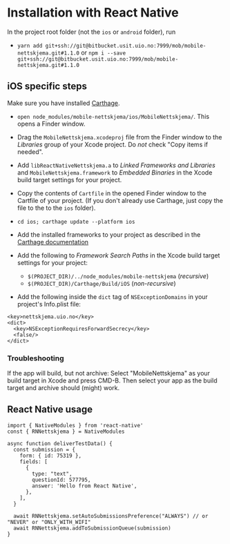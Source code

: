 # Installation with React Native

In the project root folder (not the `ios` or `android` folder), run

* `yarn add git+ssh://git@bitbucket.usit.uio.no:7999/mob/mobile-nettskjema.git#1.1.0` or
`npm i --save git+ssh://git@bitbucket.usit.uio.no:7999/mob/mobile-nettskjema.git#1.1.0`

## iOS specific steps

Make sure you have installed [Carthage](https://github.com/Carthage/Carthage).

* `open node_modules/mobile-nettskjema/ios/MobileNettskjema/`. This opens a Finder window.
* Drag the `MobileNettskjema.xcodeproj` file from the Finder window to the *Libraries* group of your Xcode project. Do *not* check "Copy items if needed".
* Add `libReactNativeNettskjema.a` to *Linked Frameworks and Libraries* and `MobileNettskjema.framework` to *Embedded Binaries* in the Xcode build target settings for your project.
* Copy the contents of `Cartfile` in the opened Finder window to the Cartfile of your project. (If you don't already use Carthage, just copy the file to the to the `ios` folder).
* `cd ios; carthage update --platform ios`
* Add the installed frameworks to your project as described in the [Carthage documentation](https://github.com/Carthage/Carthage#if-youre-building-for-ios-tvos-or-watchos)

* Add the following to  *Framework Search Paths* in the Xcode build target settings for your project:
  - `$(PROJECT_DIR)/../node_modules/mobile-nettskjema` (_recursive_)
  -  `$(PROJECT_DIR)/Carthage/Build/iOS` (_non-recursive_)

* Add the following inside the `dict` tag of `NSExceptionDomains` in your project's Info.plist file:

```
<key>nettskjema.uio.no</key>
<dict>
  <key>NSExceptionRequiresForwardSecrecy</key>
  <false/>
</dict>
```

### Troubleshooting

If the app will build, but not archive: Select "MobileNettskjema" as your build target in Xcode and press CMD-B. Then select your app as the build target and archive should (might) work.

## React Native usage

```
import { NativeModules } from 'react-native'
const { RNNettskjema } = NativeModules

async function deliverTestData() {
  const submission = {
    form: { id: 75319 },
    fields: [
      {
        type: "text",
        questionId: 577795,
        answer: 'Hello from React Native',
      },
    ],
  }

  await RNNettskjema.setAutoSubmissionsPreference("ALWAYS") // or "NEVER" or "ONLY_WITH_WIFI"
  await RNNettskjema.addToSubmissionQueue(submission)
}

```

